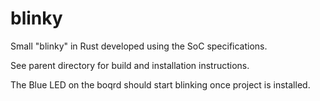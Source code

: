 # blinky

Small "blinky" in Rust developed using the SoC specifications.

See parent directory for build and installation instructions.

The Blue LED on the boqrd should start blinking once project is installed.
